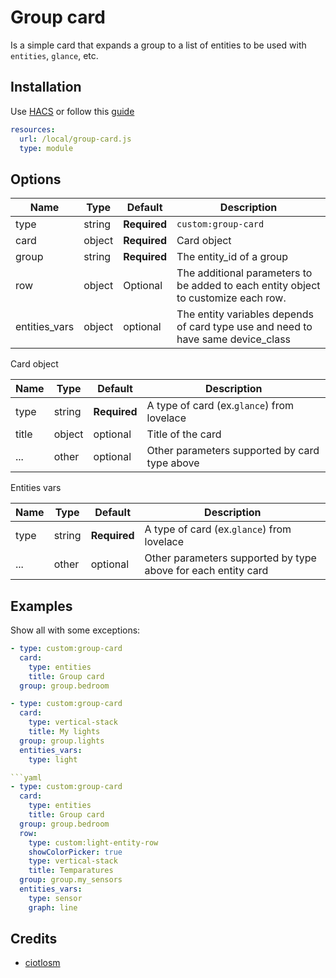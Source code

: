 # Group card

Is a simple card that expands a group to a list of entities to be used with `entities`, `glance`, etc. 

## Installation

Use [HACS](https://hacs.xyz) or follow this [guide](https://github.com/thomasloven/hass-config/wiki/Lovelace-Plugins)

```yaml
resources:
  url: /local/group-card.js
  type: module
```

## Options

| Name | Type | Default | Description
| ---- | ---- | ------- | -----------
| type | string | **Required** | `custom:group-card`
| card | object | **Required** | Card object 
| group | string | **Required** | The entity_id of a group
| row | object | Optional | The additional parameters to be added to each entity object to customize each row.
| entities_vars | object | optional | The entity variables depends of card type use and need to have same device_class

Card object

| Name | Type | Default | Description
| ---- | ---- | ------- | -----------
| type | string | **Required** | A type of card (ex.`glance`) from lovelace
| title | object | optional | Title of the card
| ... | other | optional | Other parameters supported by card type above

Entities vars

| Name | Type | Default | Description
| ---- | ---- | ------- | -----------
| type | string | **Required** | A type of card (ex.`glance`) from lovelace
| ... | other | optional | Other parameters supported by type above for each entity card 

## Examples

Show all with some exceptions:
```yaml
- type: custom:group-card
  card:
    type: entities
    title: Group card
  group: group.bedroom
```

```yaml
- type: custom:group-card
  card:
    type: vertical-stack
    title: My lights
  group: group.lights
  entities_vars:
    type: light

```yaml
- type: custom:group-card
  card:
    type: entities
    title: Group card
  group: group.bedroom
  row:
    type: custom:light-entity-row
    showColorPicker: true
    type: vertical-stack
    title: Temparatures
  group: group.my_sensors
  entities_vars:
    type: sensor
    graph: line
```

## Credits
- [ciotlosm](https://github.com/ciotlosm)
